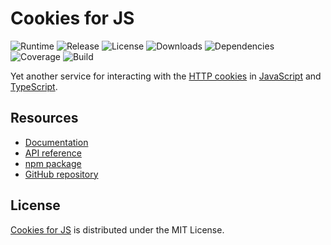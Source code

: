 # Cookies for JS
![Runtime](https://img.shields.io/badge/node-%3E%3D10.13-brightgreen.svg) ![Release](https://img.shields.io/npm/v/@cedx/cookies.svg) ![License](https://img.shields.io/npm/l/@cedx/cookies.svg) ![Downloads](https://img.shields.io/npm/dt/@cedx/cookies.svg) ![Dependencies](https://david-dm.org/cedx/cookies.js.svg) ![Coverage](https://coveralls.io/repos/github/cedx/cookies.js/badge.svg) ![Build](https://travis-ci.org/cedx/cookies.js.svg)

Yet another service for interacting with the [HTTP cookies](https://developer.mozilla.org/en-US/docs/Web/HTTP/Cookies) in [JavaScript](https://developer.mozilla.org/en-US/docs/Web/JavaScript) and [TypeScript](https://www.typescriptlang.org).

## Resources
- [Documentation](https://dev.belin.io/cookies.js)
- [API reference](https://dev.belin.io/cookies.js/api)
- [npm package](https://www.npmjs.com/package/@cedx/cookies)
- [GitHub repository](https://github.com/cedx/cookies.js)

## License
[Cookies for JS](https://dev.belin.io/cookies.js) is distributed under the MIT License.
